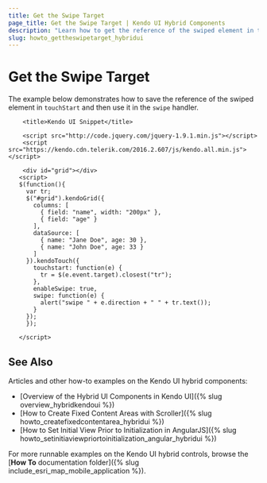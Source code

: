 ```yaml
---
title: Get the Swipe Target
page_title: Get the Swipe Target | Kendo UI Hybrid Components
description: "Learn how to get the reference of the swiped element in touchStart and then use it in the swipe handler."
slug: howto_gettheswipetarget_hybridui
---
```


# Get the Swipe Target

The example below demonstrates how to save the reference of the swiped element in `touchStart` and then use it in the `swipe` handler.



```dojo
    <title>Kendo UI Snippet</title>

    <script src="http://code.jquery.com/jquery-1.9.1.min.js"></script>
    <script src="https://kendo.cdn.telerik.com/2016.2.607/js/kendo.all.min.js"></script>

    <div id="grid"></div>
   <script>
   $(function(){
     var tr;
     $("#grid").kendoGrid({
       columns: [
         { field: "name", width: "200px" },
         { field: "age" }
       ],
       dataSource: [
         { name: "Jane Doe", age: 30 },
         { name: "John Doe", age: 33 }
       ]
     }).kendoTouch({
       touchstart: function(e) {
         tr = $(e.event.target).closest("tr");
       },
       enableSwipe: true,
       swipe: function(e) {
         alert("swipe " + e.direction + " " + tr.text());
       }
     });
     });

   </script>
```

## See Also

Articles and other how-to examples on the Kendo UI hybrid components:

* [Overview of the Hybrid UI Components in Kendo UI]({% slug overview_hybridkendoui %})
* [How to Create Fixed Content Areas with Scroller]({% slug howto_createfixedcontentarea_hybridui %})
* [How to Set Initial View Prior to Initialization in AngularJS]({% slug howto_setinitiaviewpriortoinitialization_angular_hybridui %})

For more runnable examples on the Kendo UI hybrid controls, browse the [**How To** documentation folder]({% slug include_esri_map_mobile_application %}).

